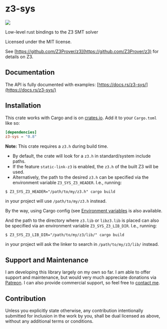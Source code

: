 # z3-sys

[![](https://img.shields.io/crates/v/z3-sys.svg)](https://crates.io/crates/z3-sys)

Low-level rust bindings to the Z3 SMT solver

Licensed under the MIT license.

See [https://github.com/Z3Prover/z3](https://github.com/Z3Prover/z3) for details on Z3.

## Documentation

The API is fully documented with examples:
[https://docs.rs/z3-sys/](https://docs.rs/z3-sys/)

## Installation

This crate works with Cargo and is on
[crates.io](https://crates.io/crates/z3-sys).
Add it to your `Cargo.toml` like so:

```toml
[dependencies]
z3-sys = "0.8"
```

**Note:** This crate requires a `z3.h` during build time.

* By default, the crate will look for a `z3.h` in standard/system include paths.
* If the feature `static-link-z3` is enabled, the `z3.h` of the built Z3 will be used.
* Alternatively, the path to the desired `z3.h` can be specified via the environment variable
`Z3_SYS_Z3_HEADER`. I.e., running:

```console
$ Z3_SYS_Z3_HEADER="/path/to/my/z3.h" cargo build
```

in your project will use `/path/to/my/z3.h` instead.

By the way, using Cargo config (see [Environment variables](https://doc.rust-lang.org/cargo/reference/config.html#environment-variables) is also available.

And the path to the directory where `z3.lib` or `libz3.lib` is placed can also be specified via an environment variable `Z3_SYS_Z3_LIB_DIR`. I.e., running:

```console
$ Z3_SYS_Z3_LIB_DIR="/path/to/my/z3/lib/" cargo build
```

in your project will ask the linker to search in `/path/to/my/z3/lib/` instead.

## Support and Maintenance

I am developing this library largely on my own so far. I am able
to offer support and maintenance, but would very much appreciate
donations via [Patreon](https://patreon.com/endoli). I can also
provide commercial support, so feel free to
[contact me](mailto:bruce.mitchener@gmail.com).

## Contribution

Unless you explicitly state otherwise, any contribution
intentionally submitted for inclusion in the work by you,
shall be dual licensed as above, without any additional
terms or conditions.
